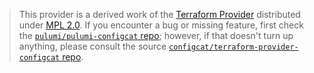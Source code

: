 > This provider is a derived work of the [Terraform Provider](https://github.com/configcat/terraform-provider-configcat)
> distributed under [MPL 2.0](https://www.mozilla.org/en-US/MPL/2.0/). If you encounter a bug or missing feature,
> first check the [`pulumi/pulumi-configcat` repo](https://github.com/pulumi/pulumi-configcat/issues); however, if that doesn't turn up anything,
> please consult the source [`configcat/terraform-provider-configcat` repo](https://github.com/configcat/terraform-provider-configcat/issues).